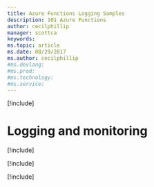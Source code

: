```yaml
---
title: Azure Functions Logging Samples
description: 101 Azure Functions
author: cecilphillip
manager: scottca
keywords:
ms.topic: article
ms.date: 08/29/2017
ms.author: cecilphillip
#ms.devlang:
#ms.prod:
#ms.technology:
#ms.service:
---
```


[!include[](~/includes/header.md)]

# Logging and monitoring

[!include[](logging-ilogger.md)]

[!include[](logging-tracewriter.md)]

[!include[](using-third-party-logger.md)]